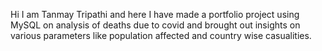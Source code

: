 Hi I am Tanmay Tripathi and here I have made a portfolio project using MySQL on analysis of deaths due to covid and brought out insights on various parameters like population affected and country wise casualities.
